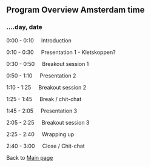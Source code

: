 ## Program Overview Amsterdam time

### ....day, date

0:00 - 0:10 &nbsp;&nbsp;&nbsp; Introduction

0:10 - 0:30 &nbsp;&nbsp;&nbsp; Presentation 1 - Kletskoppen?

0:30 - 0:50 &nbsp;&nbsp;&nbsp; Breakout session 1

0:50 - 1:10 &nbsp;&nbsp;&nbsp; Presentation 2

1:10 - 1:25 &nbsp;&nbsp;&nbsp; Breakout session 2

1:25 - 1:45 &nbsp;&nbsp;&nbsp; Break / chit-chat

1:45 - 2:05 &nbsp;&nbsp;&nbsp; Presentation 3

2:05 - 2:25 &nbsp;&nbsp;&nbsp; Breakout session 3

2:25 - 2:40 &nbsp;&nbsp;&nbsp; Wrapping up

2:40 - 3:00 &nbsp;&nbsp;&nbsp; Close / Chit-chat

Back to [Main page](./programma.md)